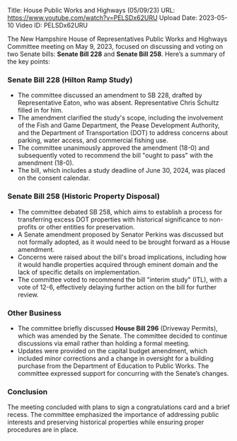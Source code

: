 Title: House Public Works and Highways (05/09/23)
URL: https://www.youtube.com/watch?v=PELSDx62URU
Upload Date: 2023-05-10
Video ID: PELSDx62URU

The New Hampshire House of Representatives Public Works and Highways Committee meeting on May 9, 2023, focused on discussing and voting on two Senate bills: **Senate Bill 228** and **Senate Bill 258**. Here’s a summary of the key points:

### **Senate Bill 228 (Hilton Ramp Study)**
- The committee discussed an amendment to SB 228, drafted by Representative Eaton, who was absent. Representative Chris Schultz filled in for him.
- The amendment clarified the study's scope, including the involvement of the Fish and Game Department, the Pease Development Authority, and the Department of Transportation (DOT) to address concerns about parking, water access, and commercial fishing use.
- The committee unanimously approved the amendment (18-0) and subsequently voted to recommend the bill "ought to pass" with the amendment (18-0).
- The bill, which includes a study deadline of June 30, 2024, was placed on the consent calendar.

### **Senate Bill 258 (Historic Property Disposal)**
- The committee debated SB 258, which aims to establish a process for transferring excess DOT properties with historical significance to non-profits or other entities for preservation.
- A Senate amendment proposed by Senator Perkins was discussed but not formally adopted, as it would need to be brought forward as a House amendment.
- Concerns were raised about the bill's broad implications, including how it would handle properties acquired through eminent domain and the lack of specific details on implementation.
- The committee voted to recommend the bill "interim study" (ITL), with a vote of 12-6, effectively delaying further action on the bill for further review.

### **Other Business**
- The committee briefly discussed **House Bill 296** (Driveway Permits), which was amended by the Senate. The committee decided to continue discussions via email rather than holding a formal meeting.
- Updates were provided on the capital budget amendment, which included minor corrections and a change in oversight for a building purchase from the Department of Education to Public Works. The committee expressed support for concurring with the Senate’s changes.

### **Conclusion**
The meeting concluded with plans to sign a congratulations card and a brief recess. The committee emphasized the importance of addressing public interests and preserving historical properties while ensuring proper procedures are in place.